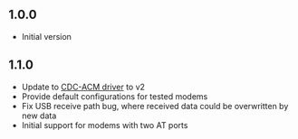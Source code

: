 ## 1.0.0

- Initial version

## 1.1.0

- Update to [CDC-ACM driver](https://components.espressif.com/components/espressif/usb_host_cdc_acm) to v2
- Provide default configurations for tested modems
- Fix USB receive path bug, where received data could be overwritten by new data
- Initial support for modems with two AT ports
